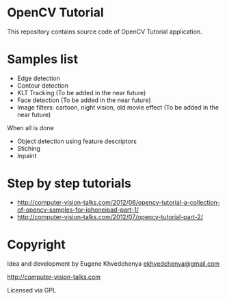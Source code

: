OpenCV Tutorial
==========================

This repository contains source code of OpenCV Tutorial application.

Samples list
==========================
* Edge detection
* Contour detection
* KLT Tracking (To be added in the near future)
* Face detection (To be added in the near future)
* Image filters: cartoon, night vision, old movie effect (To be added in the near future)

When all is done
* Object detection using feature descriptors
* Stiching
* Inpaint

Step by step tutorials
==========================
* http://computer-vision-talks.com/2012/06/opencv-tutorial-a-collection-of-opencv-samples-for-iphoneipad-part-1/
* http://computer-vision-talks.com/2012/07/opencv-tutorial-part-2/

Copyright
==========================
Idea and development by Eugene Khvedchenya <ekhvedchenya@gmail.com>

http://computer-vision-talks.com

Licensed via GPL